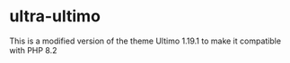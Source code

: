 # ultra-ultimo
This is a modified version of the theme Ultimo 1.19.1 to make it compatible with PHP 8.2
